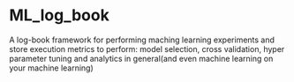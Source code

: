 # ML_log_book
A log-book framework for performing maching learning experiments and store execution metrics to perform: model selection, cross validation, hyper parameter tuning and analytics in general(and even machine learning on your machine learning)
